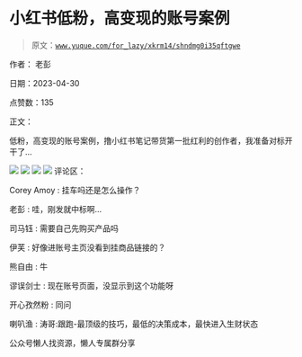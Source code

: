 # 小红书低粉，高变现的账号案例

> 原文：[`www.yuque.com/for_lazy/xkrm14/shndmg0i35qftgwe`](https://www.yuque.com/for_lazy/xkrm14/shndmg0i35qftgwe)



作者： 老彭



日期：2023-04-30



点赞数：135



正文：



低粉，高变现的账号案例，撸小红书笔记带货第一批红利的创作者，我准备对标开干了…



![](img/46798128035b002c3807ff2eb9ee400f.png)  <ne-p id="u01a10b63" data-lake-id="u01a10b63">![](img/2921bfbe561d0146408c6a015babb5e1.png)  <ne-p id="uc2d1a82a" data-lake-id="uc2d1a82a">![](img/6237ae9bccf9378550ea7c5942bf99a4.png)  <ne-p id="ua21286c8" data-lake-id="ua21286c8">![](img/4ced1e57af92a8e10080481d45c4fa8c.png)  <ne-p id="ude16b0fc" data-lake-id="ude16b0fc">评论区：



Corey Amoy : 挂车吗还是怎么操作？



老彭 : 哇，刚发就中标啊…



司马钰 : 需要自己先购买产品吗



伊芙 : 好像进账号主页没看到挂商品链接的？



熊自由 : 牛



谬误剑士 : 现在账号页面，没显示到这个功能呀



开心孜然粉 : 同问



喇叭渔 : 涛哥:跟跑-最顶级的技巧，最低的决策成本，最快进入生财状态



公众号懒人找资源，懒人专属群分享

</ne-p></ne-p></ne-p></ne-p>